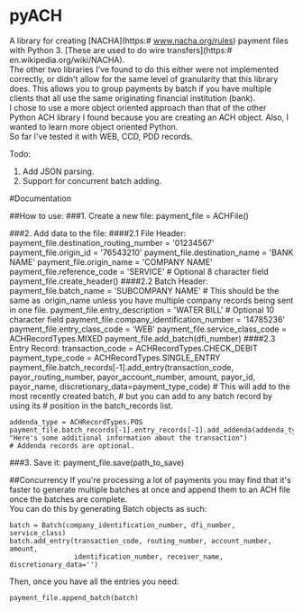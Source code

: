 # pyACH
A library for creating [NACHA](https:# www.nacha.org/rules) payment files with Python 3. [These are used to do wire transfers](https:# en.wikipedia.org/wiki/NACHA).   
The other two libraries I've found to do this either were not implemented correctly, or didn't allow for the same level of granularity that this library does. This allows you to group payments by batch if you have multiple clients that all use the same originating financial institution (bank).     
I chose to use a more object oriented approach than that of the other Python ACH library I found because you are creating an ACH object. Also, I wanted to learn more object oriented Python.  
So far I've tested it with WEB, CCD, PDD records. 

Todo: 
  1. Add JSON parsing.
  2. Support for concurrent batch adding.
  
#Documentation  


##How to use:
###1. Create a new file:
    payment_file = ACHFile()
	
###2. Add data to the file:
####2.1 File Header:
	payment_file.destination_routing_number = '01234567'
	payment_file.origin_id = '76543210'
	payment_file.destination_name = 'BANK NAME'
	payment_file.origin_name = 'COMPANY NAME'
	payment_file.reference_code = 'SERVICE' # Optional 8 character field
	payment_file.create_header()
####2.2 Batch Header:
	payment_file.batch_name = 'SUBCOMPANY NAME' 
	# This should be the same as .origin_name unless you have multiple company records being sent in one file.
	payment_file.entry_description = 'WATER BILL' # Optional 10 character field
	payment_file.company_identification_number = '14785236'
	payment_file.entry_class_code = 'WEB'
	payment_file.service_class_code = ACHRecordTypes.MIXED
	payment_file.add_batch(dfi_number)
####2.3 Entry Record:
	transaction_code = ACHRecordTypes.CHECK_DEBIT
	payment_type_code = ACHRecordTypes.SINGLE_ENTRY
	payment_file.batch_records[-1].add_entry(transaction_code, payor_routing_number, payor_account_number,
	                                         amount, payor_id, payor_name, discretionary_data=payment_type_code) 
	# This will add to the most recently created batch, 
	# but you can add to any batch record by using its 
	# position in the batch_records list.
	
	addenda_type = ACHRecordTypes.POS
	payment_file.batch_records[-1].entry_records[-1].add_addenda(addenda_type, "Here's some additional information about the transaction")
	# Addenda records are optional.
																  		
###3. Save it:
	payment_file.save(path_to_save)
	
  
##Concurrency
If you're processing a lot of payments you may find that it's faster to generate 
multiple batches at once and append them to an ACH file once the batches are complete.  
You can do this by generating Batch objects as such:

    batch = Batch(company_identification_number, dfi_number, service_class)
    batch.add_entry(transaction_code, routing_number, account_number, amount, 
    		        identification_number, receiver_name, discretionary_data='')
Then, once you have all the entries you need:

    payment_file.append_batch(batch)
